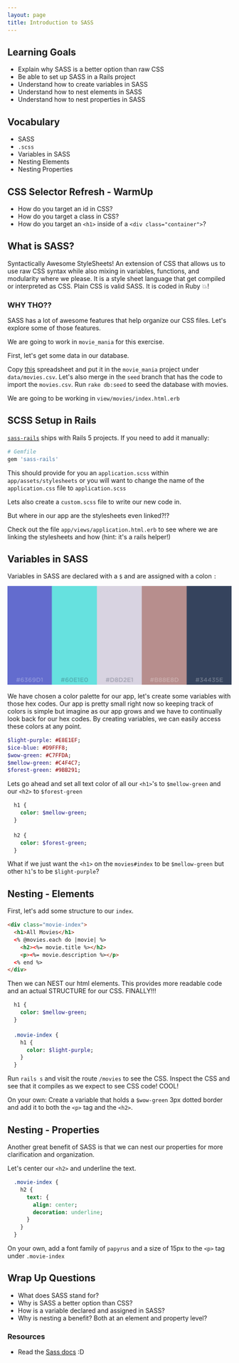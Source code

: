 ```yaml
---
layout: page
title: Introduction to SASS
---
```


## Learning Goals

* Explain why SASS is a better option than raw CSS
* Be able to set up SASS in a Rails project
* Understand how to create variables in SASS
* Understand how to nest elements in SASS
* Understand how to nest properties in SASS

## Vocabulary

* SASS
* `.scss`
* Variables in SASS
* Nesting Elements
* Nesting Properties

## CSS Selector Refresh - WarmUp

* How do you target an id in CSS?
* How do you target a class in CSS?
* How do you target an `<h1>` inside of a `<div class="container">`?

## What is SASS?

Syntactically Awesome StyleSheets! An extension of CSS that allows us to use raw CSS syntax while also mixing in variables, functions, and modularity where we please. It is a style sheet language that get compiled or interpreted as CSS. Plain CSS is valid SASS. It is coded in Ruby :boom:!

### WHY THO??

SASS has a lot of awesome features that help organize our CSS files. Let's explore some of those features.

We are going to work in `movie_mania` for this exercise.

First, let's get some data in our database.   

Copy [this](https://docs.google.com/spreadsheets/d/1z3riNNOpyVMOEeqjOEma5tq2xr7S8DysHYgbw0057sg/edit?usp=sharing) spreadsheet and put it in the `movie_mania` project under `data/movies.csv`. Let's also merge in the `seed` branch that has the code to import the `movies.csv`. Run `rake db:seed` to seed the database with movies.

We are going to be working in `view/movies/index.html.erb`

## SCSS Setup in Rails

[`sass-rails`](https://github.com/rails/sass-rails) ships with Rails 5 projects. If you need to add it manually:

```ruby
# Gemfile
gem 'sass-rails'
```

This should provide for you an `application.scss` within `app/assets/stylesheets` or you will want to change the name of the `application.css` file to `application.scss`

Lets also create a `custom.scss` file to write our new code in.

But where in our app are the stylesheets even linked?!?

Check out the file `app/views/application.html.erb` to see where we are linking the stylesheets and how (hint: it's a rails helper!)

## Variables in SASS

Variables in SASS are declared with a `$` and are assigned with a colon `:`

![color palette](../misc/images/colorpalette.png)

We have chosen a color palette for our app, let's create some variables with those hex codes. Our app is pretty small right now so keeping track of colors is simple but imagine as our app grows and we have to continually look back for our hex codes. By creating variables, we can easily access these colors at any point.

```Sass
$light-purple: #E8E1EF;
$ice-blue: #D9FFF8;
$wow-green: #C7FFDA;
$mellow-green: #C4F4C7;
$forest-green: #9BB291;
```
Lets go ahead and set all text color of all our `<h1>`'s to `$mellow-green` and our `<h2>` to `$forest-green`

```SASS
  h1 {
    color: $mellow-green;
  }

  h2 {
    color: $forest-green;
  }
```

What if we just want the `<h1>` on the `movies#index` to be `$mellow-green` but other `h1`'s to be `$light-purple`?

## Nesting - Elements

First, let's add some structure to our `index`.

```html
<div class="movie-index">
  <h1>All Movies</h1>
  <% @movies.each do |movie| %>
    <h2><%= movie.title %></h2>
    <p><%= movie.description %></p>
  <% end %>
</div>
```

Then we can NEST our html elements. This provides more readable code and an actual STRUCTURE for our CSS. FINALLY!!!

```SASS
  h1 {
    color: $mellow-green;
  }

  .movie-index {
    h1 {
      color: $light-purple;
    }
  }
```

Run `rails s` and visit the route `/movies` to see the CSS. Inspect the CSS and see that it compiles as we expect to see CSS code! COOL!

On your own: Create a variable that holds a `$wow-green` 3px dotted border and add it to both the `<p>` tag and the `<h2>`.

## Nesting - Properties

Another great benefit of SASS is that we can nest our properties for more clarification and organization.

Let's center our `<h2>` and underline the text.

```SASS
  .movie-index {
    h2 {
      text: {
        align: center;
        decoration: underline;
      }
    }
  }
```

On your own, add a font family of `papyrus` and a size of 15px to the `<p>` tag under `.movie-index`

## Wrap Up Questions

* What does SASS stand for?
* Why is SASS a better option than CSS?
* How is a variable declared and assigned in SASS?
* Why is nesting a benefit? Both at an element and property level?

### Resources

* Read the [Sass docs](http://sass-lang.com/guide) :D
